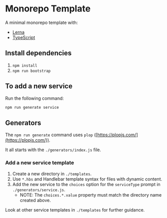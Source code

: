 # Monorepo Template

A minimal monorepo template with:
* [Lerna](https://lerna.js.org/)
* [TypeScript](http://www.typescriptlang.org/)

## Install dependencies

1. `npm install`
1. `npm run bootstrap`

## To add a new service

Run the following command:

```sh
npm run generate service
```

## Generators

The `npm run generate` command uses `plop` ([https://plopjs.com/](https://plopjs.com/)).

It all starts with the `./generators/index.js` file.

### Add a new service template

1. Create a new directory in `./templates`.
1. Use `*.hbs` and Handlebar template syntax for files with dynamic content.
1. Add the new service to the `choices` option for the `serviceType` prompt in `./generators/service.js`.
   * NOTE: The `choices.*.value` property must match the directory name created above.

Look at other service templates in `./templates` for further guidance.